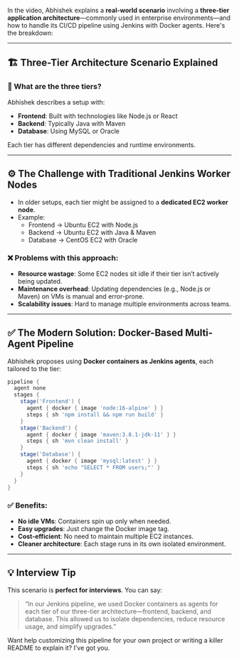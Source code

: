 In the video, Abhishek explains a **real-world scenario** involving a **three-tier application architecture**—commonly used in enterprise environments—and how to handle its CI/CD pipeline using Jenkins with Docker agents. Here's the breakdown:

---

## 🏗️ Three-Tier Architecture Scenario Explained

### 🔹 What are the three tiers?
Abhishek describes a setup with:
- **Frontend**: Built with technologies like Node.js or React
- **Backend**: Typically Java with Maven
- **Database**: Using MySQL or Oracle

Each tier has different dependencies and runtime environments.

---

## ⚙️ The Challenge with Traditional Jenkins Worker Nodes

- In older setups, each tier might be assigned to a **dedicated EC2 worker node**.
- Example:  
  - Frontend → Ubuntu EC2 with Node.js  
  - Backend → Ubuntu EC2 with Java & Maven  
  - Database → CentOS EC2 with Oracle

### ❌ Problems with this approach:
- **Resource wastage**: Some EC2 nodes sit idle if their tier isn’t actively being updated.
- **Maintenance overhead**: Updating dependencies (e.g., Node.js or Maven) on VMs is manual and error-prone.
- **Scalability issues**: Hard to manage multiple environments across teams.

---

## ✅ The Modern Solution: Docker-Based Multi-Agent Pipeline

Abhishek proposes using **Docker containers as Jenkins agents**, each tailored to the tier:

```groovy
pipeline {
  agent none
  stages {
    stage('Frontend') {
      agent { docker { image 'node:16-alpine' } }
      steps { sh 'npm install && npm run build' }
    }
    stage('Backend') {
      agent { docker { image 'maven:3.8.1-jdk-11' } }
      steps { sh 'mvn clean install' }
    }
    stage('Database') {
      agent { docker { image 'mysql:latest' } }
      steps { sh 'echo "SELECT * FROM users;"' }
    }
  }
}
```

### ✅ Benefits:
- **No idle VMs**: Containers spin up only when needed.
- **Easy upgrades**: Just change the Docker image tag.
- **Cost-efficient**: No need to maintain multiple EC2 instances.
- **Cleaner architecture**: Each stage runs in its own isolated environment.

---

## 💡 Interview Tip

This scenario is **perfect for interviews**. You can say:
> “In our Jenkins pipeline, we used Docker containers as agents for each tier of our three-tier architecture—frontend, backend, and database. This allowed us to isolate dependencies, reduce resource usage, and simplify upgrades.”

Want help customizing this pipeline for your own project or writing a killer README to explain it? I’ve got you.
